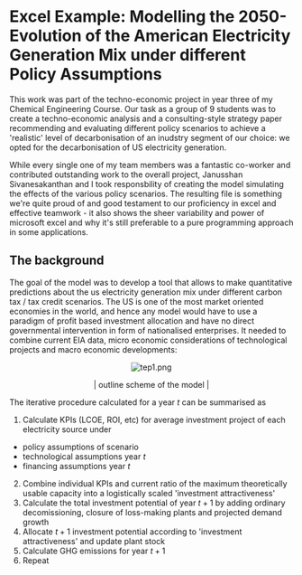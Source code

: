 # Excel Example: Modelling the 2050-Evolution of the American Electricity Generation Mix under different Policy Assumptions

This work was part of the techno-economic project in year three of my Chemical Engineering Course. Our task as a group of 9 students was to create a techno-economic analysis and a  consulting-style strategy paper recommending and evaluating different policy scenarios to achieve a 'realistic' level of decarbonisation of an inudstry segment of our choice: we opted for the decarbonisation of US electricity generation.

While every single one of my team members was a fantastic co-worker and contributed outstanding work to the overall project, Janusshan Sivanesakanthan and I took responsbility of creating the model simulating the effects of the various policy scenarios. The resulting file is something we're quite proud of and good testament to our proficiency in excel and effective teamwork - it also shows the sheer variability and power of microsoft excel and why it's still preferable to a pure programming approach in some applications.

## The background

The goal of the model was to develop a tool that allows to make quantitative predictions about the us electricity generation mix under different carbon tax / tax credit scenarios. The US is one of the most market oriented economies in the world, and hence any model would have to use a paradigm of profit based investment allocation and have no direct governmental intervention in form of nationalised enterprises. It needed to combine current EIA data, micro economic considerations of technological projects and macro economic developments: 

<p align="center">
<img src="https://imgbbb.com/images/2020/08/26/tep1.png" alt="tep1.png" border="0" />
</p>

<p align="center">
 | outline scheme of the model | 
</p>

The iterative procedure calculated for a year $t$ can be summarised as
1. Calculate KPIs (LCOE, ROI, etc) for average investment project of each electricity source under 
* policy assumptions of scenario
* technological assumptions year $t$
* financing assumptions year $t$
2. Combine individual KPIs and current ratio of the maximum theoretically usable capacity into a logistically scaled 'investment attractiveness'
3. Calculate the total investment potential of year $t+1$ by adding ordinary decomissioning, closure of loss-making plants and projected demand growth
4. Allocate $t+1$ investment potential according to 'investment attractiveness' and update plant stock
5. Calculate GHG emissions for year $t+1$
6. Repeat
